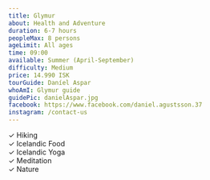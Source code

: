 ```yaml
---
title: Glymur
about: Health and Adventure
duration: 6-7 hours
peopleMax: 8 persons
ageLimit: All ages
time: 09:00
available: Summer (April-September)
difficulty: Medium
price: 14.990 ISK
tourGuide: Daníel Aspar
whoAmI: Glymur guide
guidePic: danielAspar.jpg
facebook: https://www.facebook.com/daniel.agustsson.37
instagram: /contact-us
---
```



<div>&#10003; Hiking </div>
<div>&#10003; Icelandic Food </div>
<div>&#10003; Icelandic Yoga </div>
<div>&#10003; Meditation </div>
<div>&#10003; Nature </div>
